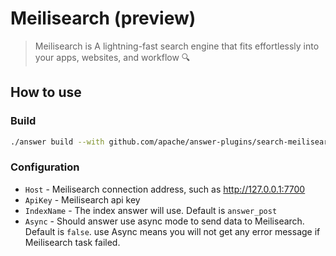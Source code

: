 # Meilisearch (preview)
> Meilisearch is A lightning-fast search engine that fits effortlessly into your apps, websites, and workflow 🔍

## How to use

### Build
```bash
./answer build --with github.com/apache/answer-plugins/search-meilisearch
```

### Configuration
- `Host` - Meilisearch connection address, such as http://127.0.0.1:7700
- `ApiKey` - Meilisearch api key
- `IndexName` - The index answer will use. Default is `answer_post`
- `Async` - Should answer use async mode to send data to Meilisearch. Default is `false`. use Async means you will not get any error message if Meilisearch task failed. 
